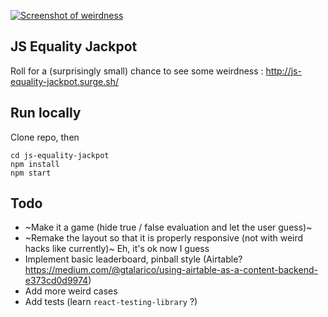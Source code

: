 [
![Screenshot of weirdness](https://i.imgur.com/STDY8lG.jpg)
](http://js-equality-jackpot.surge.sh/)

## JS Equality Jackpot

Roll for a (surprisingly small) chance to see some weirdness : http://js-equality-jackpot.surge.sh/

## Run locally

Clone repo, then

```
cd js-equality-jackpot
npm install
npm start
```

## Todo

- ~Make it a game (hide true / false evaluation and let the user guess)~
- ~Remake the layout so that it is properly responsive (not with weird hacks like currently)~ Eh, it's ok now I guess
- Implement basic leaderboard, pinball style (Airtable? https://medium.com/@gtalarico/using-airtable-as-a-content-backend-e373cd0d9974)
- Add more weird cases
- Add tests (learn `react-testing-library` ?)
